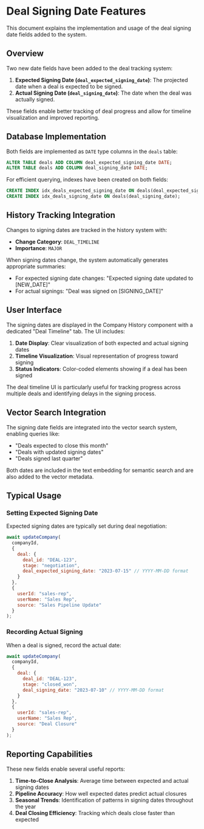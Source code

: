 # Deal Signing Date Features

This document explains the implementation and usage of the deal signing date fields added to the system.

## Overview

Two new date fields have been added to the deal tracking system:

1. **Expected Signing Date (`deal_expected_signing_date`)**: The projected date when a deal is expected to be signed.
2. **Actual Signing Date (`deal_signing_date`)**: The date when the deal was actually signed.

These fields enable better tracking of deal progress and allow for timeline visualization and improved reporting.

## Database Implementation

Both fields are implemented as `DATE` type columns in the `deals` table:

```sql
ALTER TABLE deals ADD COLUMN deal_expected_signing_date DATE;
ALTER TABLE deals ADD COLUMN deal_signing_date DATE;
```

For efficient querying, indexes have been created on both fields:

```sql
CREATE INDEX idx_deals_expected_signing_date ON deals(deal_expected_signing_date);
CREATE INDEX idx_deals_signing_date ON deals(deal_signing_date);
```

## History Tracking Integration

Changes to signing dates are tracked in the history system with:

- **Change Category**: `DEAL_TIMELINE`
- **Importance**: `MAJOR`

When signing dates change, the system automatically generates appropriate summaries:

- For expected signing date changes: "Expected signing date updated to [NEW_DATE]"
- For actual signings: "Deal was signed on [SIGNING_DATE]"

## User Interface

The signing dates are displayed in the Company History component with a dedicated "Deal Timeline" tab. The UI includes:

1. **Date Display**: Clear visualization of both expected and actual signing dates
2. **Timeline Visualization**: Visual representation of progress toward signing
3. **Status Indicators**: Color-coded elements showing if a deal has been signed

The deal timeline UI is particularly useful for tracking progress across multiple deals and identifying delays in the signing process.

## Vector Search Integration

The signing date fields are integrated into the vector search system, enabling queries like:

- "Deals expected to close this month"
- "Deals with updated signing dates"
- "Deals signed last quarter"

Both dates are included in the text embedding for semantic search and are also added to the vector metadata.

## Typical Usage

### Setting Expected Signing Date

Expected signing dates are typically set during deal negotiation:

```javascript
await updateCompany(
  companyId,
  {
    deal: {
      deal_id: "DEAL-123",
      stage: "negotiation",
      deal_expected_signing_date: "2023-07-15" // YYYY-MM-DD format
    }
  },
  {
    userId: "sales-rep",
    userName: "Sales Rep",
    source: "Sales Pipeline Update"
  }
);
```

### Recording Actual Signing

When a deal is signed, record the actual date:

```javascript
await updateCompany(
  companyId,
  {
    deal: {
      deal_id: "DEAL-123",
      stage: "closed_won",
      deal_signing_date: "2023-07-10" // YYYY-MM-DD format
    }
  },
  {
    userId: "sales-rep",
    userName: "Sales Rep",
    source: "Deal Closure"
  }
);
```

## Reporting Capabilities

These new fields enable several useful reports:

1. **Time-to-Close Analysis**: Average time between expected and actual signing dates
2. **Pipeline Accuracy**: How well expected dates predict actual closures
3. **Seasonal Trends**: Identification of patterns in signing dates throughout the year
4. **Deal Closing Efficiency**: Tracking which deals close faster than expected
